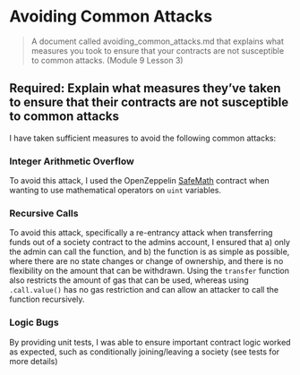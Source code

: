 # Avoiding Common Attacks

> A document called avoiding_common_attacks.md that explains what measures you took to ensure that your contracts are not susceptible to common attacks. (Module 9 Lesson 3)

## Required: Explain what measures they’ve taken to ensure that their contracts are not susceptible to common attacks

I have taken sufficient measures to avoid the following common attacks:

### Integer Arithmetic Overflow

To avoid this attack, I used the OpenZeppelin [SafeMath](https://github.com/OpenZeppelin/openzeppelin-solidity/blob/master/contracts/math/SafeMath.sol) 
contract when wanting to use mathematical operators on `uint` variables.

### Recursive Calls

To avoid this attack, specifically a re-entrancy attack when transferring funds out of a society contract to the admins account,
I ensured that a) only the admin can call the function, and b) the function is as simple as possible, where there are no state changes
or change of ownership, and there is no flexibility on the amount that can be withdrawn. Using the `transfer` function also
restricts the amount of gas that can be used, whereas using `.call.value()` has no gas restriction and can allow an attacker to
call the function recursively.

### Logic Bugs

By providing unit tests, I was able to ensure important contract logic worked as expected, such as conditionally joining/leaving a society
(see tests for more details)
